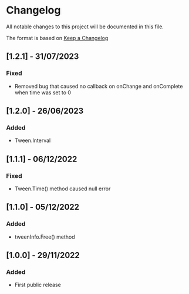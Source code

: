# Changelog
All notable changes to this project will be documented in this file.

The format is based on [Keep a Changelog](https://keepachangelog.com/en/1.0.0/)

## [1.2.1] - 31/07/2023
### Fixed
- Removed bug that caused no callback on onChange and onComplete when time was set to 0

## [1.2.0] - 26/06/2023
### Added
- Tween.Interval

## [1.1.1] - 06/12/2022
### Fixed
- Tween.Time() method caused null error

## [1.1.0] - 05/12/2022
### Added
- tweenInfo.Free() method

## [1.0.0] - 29/11/2022
### Added
- First public release